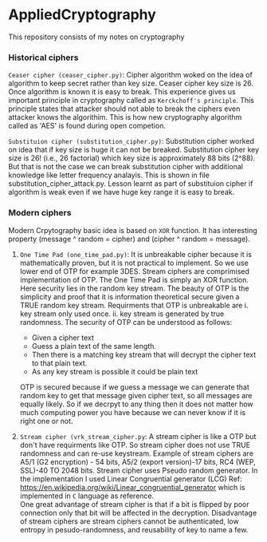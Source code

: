 # AppliedCryptography
This repository consists of my notes on cryptography

### Historical ciphers
`Ceaser cipher (ceaser_cipher.py)`: Cipher algorithm woked on the idea of algorithm to keep secret rather than key size. Ceaser cipher key size is 26. Once algorithm is known it is easy to break. This experience gives us important principle in cryptography called as `Kerckchoff's principle`. This principle states that attacker should not able to break the ciphers even attacker knows the algorithim. This is how new cryptography algorithm called as 'AES' is found during open competion. 

`Substituion cipher (substitution_cipher.py)`: Substitution cipher worked on idea that if key size is huge it can not be breaked. Substitution cipher key size is 26! (i.e., 26 factorial) which key size is approximately 88 bits (2^88). But that is not the case we can break substitution cipher with additional knowledge like letter frequency analayis. This is shown in file substitution_cipher_attack.py. Lesson learnt as part of substituion cipher if algorithm is weak even if we have huge key range it is easy to break.

### Modern ciphers
Modern Crpytography basic idea is based on `XOR` function. It has interesting property (message ^ random = cipher) and (cipher ^ random = message).

1. `One Time Pad (one_time_pad.py)`: It is unbreakable cipher because it is mathematically proven, but it is not practical to implement. So we use lower end of OTP for example 3DES. Stream ciphers are comprimised implementation of OTP. The One Time Pad is simply an XOR function. Here security lies in the random key stream. The beauty of OTP is the simplicity and proof that it is information theoretical secure given a TRUE random key stream. Requirments that OTP is unbreakable are i. key stream only used once. ii. key stream is generated by true randomness.
  The security of OTP can be understood as follows:

    - Given a cipher text
    - Guess a plain text of the same length.
    - Then there is a matching key stream that will decrypt the cipher text to that plain text.
    - As any key stream is possible it could be plain text        

    OTP is secured because if we guess a message we can generate that random key to get that message given cipher text, so all messages are equally likely. So if we
    decrpyt to any   thing then it does not matter how much computing power you have because we can never know if it is right one or not.

2. `Stream cipher (vrk_stream_cipher.py`: A stream cipher is like a OTP but don't have requirments like OTP. So stream cipher does not use TRUE randomness and can re-use keystream. Example of stream ciphers are A5/1 (G2 encryption) - 54 bits, A5/2 (export version)-17 bits, RC4 (WEP, SSL)-40 TO 2048 bits.  Stream cipher uses Pseudo random generator. In the implementation I used Linear Congruential generator (LCG) Ref: https://en.wikipedia.org/wiki/Linear_congruential_generator which is implemented in `C` language as reference.  
One great advantage of stream cipher is that if a bit is flipped by poor connection only that bit will be affected in the decryption.
Disadvantage of stream ciphers are stream ciphers cannot be authenticated, low entropy in pesudo-randomness, and reusability of key to name a few.
